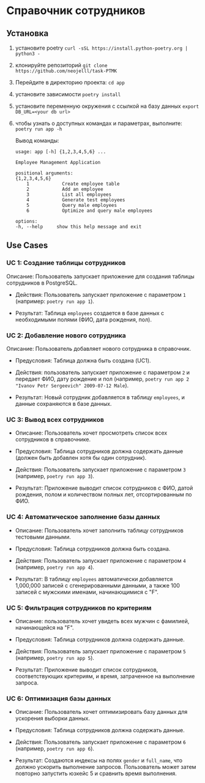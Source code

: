 # Справочник сотрудников

## Установка

1. установите  poetry
```curl -sSL https://install.python-poetry.org | python3 -```
2. клонируйте репозиторий 
```git clone https://github.com/neojelll/task-PTMK```
3. Перейдите в директорию проекта:
   ```cd app```
4. установите зависимости
```poetry install```
5. установите переменную окружения с ссылкой на базу данных
```export DB_URL=<your db url>```
6. чтобы узнать о доступных командах и параметрах, выполните:
```poetry run app -h```

	Вывод команды:
	```
	usage: app [-h] {1,2,3,4,5,6} ...

	Employee Management Application

	positional arguments:
  	{1,2,3,4,5,6}
    	1            Create employee table
    	2            Add an employee
    	3            List all employees
    	4            Generate test employees
    	5            Query male employees
    	6            Optimize and query male employees

	options:
  	-h, --help     show this help message and exit
	```

## Use Cases

### UC 1: Создание таблицы сотрудников 

Описание: Пользователь запускает приложение для создания таблицы сотрудников в PostgreSQL.

* Действия: Пользователь запускает приложение с параметром `1` (например: `poetry run app 1`).

* Результат: Таблица `employees` создается в базе данных с необходимыми полями (ФИО, дата рождения, пол).

### UC 2: Добавление нового сотрудника

Описание: Пользователь добавляет нового сотрудника в справочник.

* Предусловия: Таблица должна быть создана (UC1).

* Действия: пользователь запускает приложение с параметром `2` и передает ФИО, дату рождение и пол (например, `poetry run app 2 "Ivanov Petr Sergeevich" 2009-07-12 Male`).

* Результат: Новый сотрудник добавляется в таблицу `employees`, и данные сохраняются в базе данных.

### UC 3: Вывод всех сотрудников

* Описание: Пользователь хочет просмотреть список всех сотрудников в справочнике.

* Предусловия: Таблица сотрудников должна содержать данные (должен быть добавлен хотя бы один сотрудник).

* Действия: Пользователь запускает приложение с параметром `3` (например, `poetry run app 3`).

* Результат: Приложение выводит список сотрудников с ФИО, датой рождения, полом и количеством полных лет, отсортированным по ФИО.

### UC 4: Автоматическое заполнение базы данных

* Описание: Пользователь хочет заполнить таблицу сотрудников тестовыми данными.

* Предусловия: Таблица сотрудников должна быть создана.

* Действия: Пользователь запускает приложение с параметром `4` (например, `poetry run app 4`).

* Результат: В таблицу `employees` автоматически добавляется 1,000,000 записей с сгенерированными данными, а также 100 записей с мужскими именами, начинающимися с "F".

### UC 5: Фильтрация сотрудников по критериям

* Описание: пользователь хочет увидеть всех мужчин с фамилией, начинающейся на "F".

* Предусловия: Таблица сотрудников должна содержать данные.

* Действия: Пользователь запускает приложение с параметром `5` (например, `poetry run app 5`).

* Результат: Приложение выводит список сотрудников, соответствующих критериям, и время, затраченное на выполнение запроса.

### UC 6: Оптимизация базы данных

* Описание: Пользователь хочет оптимизировать базу данных для ускорения выборки данных.

* Предусловия: Таблица сотрудников должна содержать данные.

* Действия: Пользователь запускает приложение с параметром `6` (например, `poetry run app 6`).

* Результат: Создаются индексы на полях `gender` и `full_name`, что должно ускорить выполнение запросов. Пользователь может затем повторно запустить юзкейс 5 и сравнить время выполнения.
